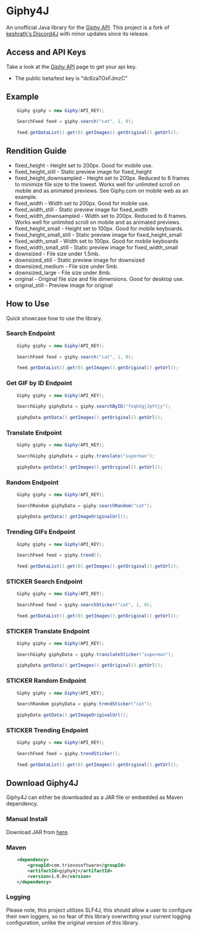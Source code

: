 # Giphy4J

An unofficial Java library for the [Giphy API](https://github.com/Giphy/GiphyAPI).
This project is a fork of [keshrath's Discord4J](https://github.com/keshrath/Giphy4J) with minor updates since its release.

## Access and API Keys

Take a look at the [Giphy API](https://github.com/Giphy/GiphyAPI) page to get your api key.

* The public beta/test key is "dc6zaTOxFJmzC”

## Example

```java
	Giphy giphy = new Giphy(API_KEY);
	
	SearchFeed feed = giphy.search("cat", 1, 0);
	
	feed.getDataList().get(0).getImages().getOriginal().getUrl();
```

## Rendition Guide

* fixed_height - Height set to 200px. Good for mobile use.
* fixed_height_still - Static preview image for fixed_height
* fixed_height_downsampled - Height set to 200px. Reduced to 6 frames to minimize file size to the lowest. Works well for unlimited scroll on mobile and as animated previews. See Giphy.com on mobile web as an example.
* fixed_width - Width set to 200px. Good for mobile use.
* fixed_width_still - Static preview image for fixed_width
* fixed_width_downsampled - Width set to 200px. Reduced to 6 frames. Works well for unlimited scroll on mobile and as animated previews.
* fixed_height_small - Height set to 100px. Good for mobile keyboards.
* fixed_height_small_still - Static preview image for fixed_height_small
* fixed_width_small - Width set to 100px. Good for mobile keyboards
* fixed_width_small_still - Static preview image for fixed_width_small
* downsized - File size under 1.5mb.
* downsized_still - Static preview image for downsized
* downsized_medium - File size under 5mb.
* downsized_large - File size under 8mb.
* original - Original file size and file dimensions. Good for desktop use.
* original_still - Preview image for original

## How to Use

Quick showcase how to use the library.

### Search Endpoint

```java
	Giphy giphy = new Giphy(API_KEY);
	
	SearchFeed feed = giphy.search("cat", 1, 0);
	
	feed.getDataList().get(0).getImages().getOriginal().getUrl();
```

### Get GIF by ID Endpoint

```java
	Giphy giphy = new Giphy(API_KEY);
	
	SearchGiphy giphyData = giphy.searchByID("feqkVgjJpYtjy");
	
	giphyData.getData().getImages().getOriginal().getUrl();
```

### Translate Endpoint

```java
	Giphy giphy = new Giphy(API_KEY);
	
	SearchGiphy giphyData = giphy.translate("superman");
	
	giphyData.getData().getImages().getOriginal().getUrl();
```

### Random Endpoint

```java
	Giphy giphy = new Giphy(API_KEY);
	
	SearchRandom giphyData = giphy.searchRandom("cat");
	
	giphyData.getData().getImageOriginalUrl();
```

### Trending GIFs Endpoint

```java
	Giphy giphy = new Giphy(API_KEY);
	
	SearchFeed feed = giphy.trend();
	
	feed.getDataList().get(0).getImages().getOriginal().getUrl();
```

### STICKER Search Endpoint

```java
	Giphy giphy = new Giphy(API_KEY);
	
	SearchFeed feed = giphy.searchSticker("cat", 1, 0);
	
	feed.getDataList().get(0).getImages().getOriginal().getUrl();
```

### STICKER Translate Endpoint

```java
	Giphy giphy = new Giphy(API_KEY);
	
	SearchGiphy giphyData = giphy.translateSticker("superman");
	
	giphyData.getData().getImages().getOriginal().getUrl();
```

### STICKER Random Endpoint

```java
	Giphy giphy = new Giphy(API_KEY);
	
	SearchRandom giphyData = giphy.trendSticker("cat");
	
	giphyData.getData().getImageOriginalUrl();
```

### STICKER Trending Endpoint

```java
	Giphy giphy = new Giphy(API_KEY);
	
	SearchFeed feed = giphy.trendSticker();
	
	feed.getDataList().get(0).getImages().getOriginal().getUrl();
```

## Download Giphy4J

Giphy4J can either be downloaded as a JAR file or embedded as Maven dependency. 

### Manual Install

Download JAR from [here](https://github.com/keshrath/Giphy4J/tree/master/distribution).

### Maven

```xml
	<dependency>
		<groupId>com.trievosoftware</groupId>
		<artifactId>giphy4j</artifactId>
		<version>1.0.0</version>
	</dependency>
```

### Logging
 Please note, this project utilizes SLF4J, this should allow a user to configure their own loggers, so no fear of this
 library overwriting your current logging configuration, unlike the original version of this library.

